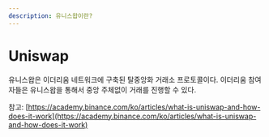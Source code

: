 ```yaml
---
description: 유니스왑이란?
---
```


# Uniswap

유니스왑은 이더리움 네트워크에 구축된 탈중앙화 거래소 프로토콜이다. 이더리움 참여자들은 유니스왑을 통해서 중앙 주체없이 거래를 진행할 수 있다.











참고: [https://academy.binance.com/ko/articles/what-is-uniswap-and-how-does-it-work](https://academy.binance.com/ko/articles/what-is-uniswap-and-how-does-it-work)

